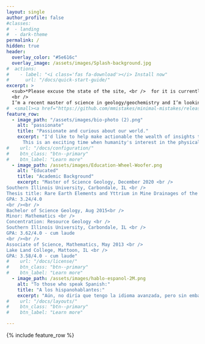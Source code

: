 ```yaml
---
layout: single
author_profile: false
#classes:
#  - landing
#  - dark-theme
permalink: /
hidden: true
header:
  overlay_color: "#5e616c"
  overlay_image: /assets/images/Splash-background.jpg
#  actions:
#    - label: "<i class='fas fa-download'></i> Install now"
#      url: "/docs/quick-start-guide/"
excerpt: >
  <sub>*Please excuse the state of the site, <br />  for it is currently a work in progress.*</sub><br />  
  <br />    
  I’m a recent master of science in geology/geochemistry and I’m looking forward to further developing my programming and broad tech background as part of answering and solving problems related to the earth and earth systems, especially if these forays include automation of GIS and other software tools, remote sensing, data engineering/pipelining, or the otherwise collection, exploration, and analysis of data.
#  <small><a href="https://github.com/mmistakes/minimal-mistakes/releases/tag/4.24.0">Latest release v4.24.0</a></small>
feature_row:
  - image_path: "/assets/images/bio-photo (2).png"
    alt: "passionate"
    title: "Passionate and curious about our world."
    excerpt: "I'd like to help make actionable the wealth of insights that can be gleaned from wherever one has the inclination to gather data. <br />  
      This is an exciting time when humanity's interest in the physical world has perhaps piqued, and alongside better cameras and sensors, improvements in circuit density have also yielded the compute power to make algorithmic processing of information cheap and even ubiquitous! I believe that the field of data science and analytics will be vital to answering critical questions about our world in the coming years. <br />  <br />  The ingestion and development of data into something useful and actionable is something I'm passionate about, so if this sounds like the kind of work that your company performs, or maybe has need of, please feel free to send me a message, even if it's just to talk shop!"
#    url: "/docs/configuration/"
#    btn_class: "btn--primary"
#    btn_label: "Learn more"
  - image_path: /assets/images/Education-Wheel-Woofer.png
    alt: "Educated"
    title: "Academic Background"
    excerpt: "Master of Science Geology, December 2020 <br />
Southern Illinois University, Carbondale, IL <br />
Thesis title: Rare Earth Elements and Yttrium in Mine Drainages of the Illinois Basin <br />
GPA: 3.24/4.0
<br /><br />
Bachelor of Science Geology, Aug 2015<br />
Minor: Mathematics <br />
Concentration: Resource Geology <br />
Southern Illinois University, Carbondale, IL <br />
GPA: 3.62/4.0 - cum laude
<br /><br />
Associate of Science, Mathematics, May 2013 <br />
Lake Land College, Mattoon, IL <br />
GPA: 3.58/4.0 - cum laude"
#    url: "/docs/license/"
#    btn_class: "btn--primary"
#    btn_label: "Learn more"      
  - image_path: /assets/images/hablo-espanol-2M.png
    alt: "To those who speak Spanish:"
    title: "A los hispanohablantes:"
    excerpt: "Aún, no diría que tengo la idioma avanzada, pero sin embargo, cada día progreso y al fin y al cabo, puedo explicarme en más or menos palabras. Sería un gran placer si podría combinar mi experiencia en las geociencias con este amor de mi, Español, y ganar experiencia en este idioma con ustedes, mucho menos la oportunidad de trabaja en una puesta así.  Espero que puede encontrar uso para este gringo y doy un bienvenido a poder conversar con usted."
#    url: "/docs/layouts/"
#    btn_class: "btn--primary"
#    btn_label: "Learn more"

---
```


{% include feature_row %}
